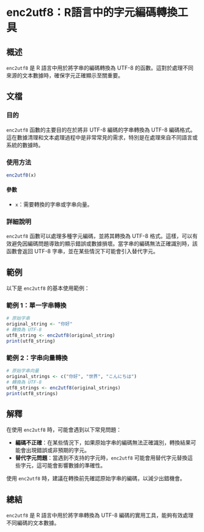 <!--
Meta Description: # enc2utf8：R語言中的字元編碼轉換工具 ## 概述 `enc2utf8` 是 R 語言中用於將字串的編碼轉換為 UTF-8 的函數。這對於處理不同來源的文本數據時，確保字元正確顯示至關重要。 ## 文檔 ### 目的 `enc2utf8` 函數的主要目的在於將非 UTF-8 編碼的字串轉換...
Meta Keywords: enc2utf8, utf, original_string, 轉換為, utf8_string
-->

# enc2utf8：R語言中的字元編碼轉換工具

## 概述
`enc2utf8` 是 R 語言中用於將字串的編碼轉換為 UTF-8 的函數。這對於處理不同來源的文本數據時，確保字元正確顯示至關重要。

## 文檔
### 目的
`enc2utf8` 函數的主要目的在於將非 UTF-8 編碼的字串轉換為 UTF-8 編碼格式。這在數據清理和文本處理過程中是非常常見的需求，特別是在處理來自不同語言或系統的數據時。

### 使用方法
```R
enc2utf8(x)
```
#### 參數
- `x`：需要轉換的字串或字串向量。 

### 詳細說明
`enc2utf8` 函數可以處理多種字元編碼，並將其轉換為 UTF-8 格式。這樣，可以有效避免因編碼問題導致的顯示錯誤或數據損壞。當字串的編碼無法正確識別時，該函數會返回 UTF-8 字串，並在某些情況下可能會引入替代字元。

## 範例
以下是 `enc2utf8` 的基本使用範例：

### 範例 1：單一字串轉換
```R
# 原始字串
original_string <- "你好"
# 轉換為 UTF-8
utf8_string <- enc2utf8(original_string)
print(utf8_string)
```

### 範例 2：字串向量轉換
```R
# 原始字串向量
original_strings <- c("你好", "世界", "こんにちは")
# 轉換為 UTF-8
utf8_strings <- enc2utf8(original_strings)
print(utf8_strings)
```

## 解釋
在使用 `enc2utf8` 時，可能會遇到以下常見問題：
- **編碼不正確**：在某些情況下，如果原始字串的編碼無法正確識別，轉換結果可能會出現錯誤或非預期的字元。
- **替代字元問題**：當遇到不支持的字元時，`enc2utf8` 可能會用替代字元替換這些字元，這可能會影響數據的準確性。

使用 `enc2utf8` 時，建議在轉換前先確認原始字串的編碼，以減少出錯機會。

## 總結
`enc2utf8` 是 R 語言中用於將字串轉換為 UTF-8 編碼的實用工具，能夠有效處理不同編碼的文本數據。